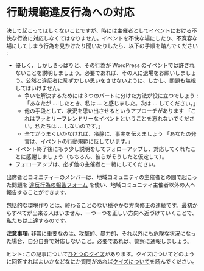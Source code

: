 <!--
# Responding to Code of Conduct Violations
-->
# 行動規範違反行為への対応

<!--
We wish it would never happen, but sometimes as organizers we have to respond to bad behavior at our events. If you see or hear about any behavior that is making the event less welcoming or more intolerant, then please take the following steps:
-->
決して起こってほしくないことですが、時には主催者としてイベントにおける不快な行為に対応しなくてはなりません。イベントを不快な場にしたり、不寛容な場にしてしまう行為を見かけたり聞いたりしたら、以下の手順を踏んでください :

<!--
*   Kindly but firmly explain that the behavior is unacceptable at WordPress events; if necessary, ask the person to leave. Do not shame them publicly, but also do not ignore the issue.
    *   The three part method of conflict resolution could come in handy here: “When you… I feel… Next time, please do this…”
    *   Another handy option is to approach the situation as a reminder “Do not forget this is a family-friendly event. We do not do…. ”
    *   If all else fails, be calm but factual: “Remarks like that are against our code of conduct.”
*   Follow up with the person after the event with a little more explanation, and to thank them for being so willing to adjust (assuming of course that they did).
*   Make sure you follow up with the other organizers.
-->
*   優しく、しかしきっぱりと、その行為が WordPress のイベントでは許されないことを説明しましょう。必要であれば、その人に退場をお願いしましょう。公然と違反者に恥ずかしい思いをさせないように、しかし、問題も無視してはいけません。
    *   争いを解決するためには３つのパートに分けた方法が役に立つでしょう : 「あなたが … したとき、私は … と感じました。次は … してください。」
    *   他の手段として、状況を思い出させるというアプローチがあります 「これはファミリーフレンドリーなイベントということを忘れないでください。私たちは … しないのです。」
    *   全てがうまくいかなければ、冷静に、事実を伝えましょう 「あなたの発言は、イベントの行動規範に反しています。」
*   イベント終了後にもう少し説明をしてフォローアップし、対応してくれたことに感謝しましょう（もちろん、彼らがそうしたと仮定して）。
*   フォローアップは、必ず他の主催者と一緒にしてください。

<!--
Attendees and community members can use the [Incident Reporting form](https://central.wordcamp.org/incident-report/) to report issues that come up with their local community organizers, to someone other than their local community organizers.
-->
出席者とコミニティーのメンバーは、地域コミュニティの主催者との間で起こった問題を [違反行為の報告フォーム](https://central.wordcamp.org/incident-report/) を使い、地域コミュニティ主催者以外の人へ報告することができます。

<!--
Creating an inclusive environment is an ongoing process of gentle course correction. No one ever got everything right the first time they tried, but we all get better with each nudge in the right direction.
-->
包括的な環境作りとは、終わることのない穏やかな方向修正の連続です。最初からすべてが出来る人はいません、一つ一つを正しい方向へ近づけていくことで、私たちは上達するのです。

<!--
**Note:** Very importantly, if the situation turns physically aggressive, violent, or otherwise dangerous, do not try to handle it yourself. Call the police if required.
-->
**注意事項:** 非常に重要なのは、攻撃的、暴力的、それ以外にも危険な状況になった場合、自分自身で対応しないこと。必要であれば、警察に通報しましょう。

<!--
Tip: Here is [a quiz](https://community-self-training.mystagingwebsite.com/quiz/responding-to-code-of-conduct-violations/) on this article. Read [quizzes](https://make.wordpress.org/community/handbook/meetup-organizer/welcome/#quizzes) section of the welcome page if you have any questions about quizzes and how to navigate them.
-->
ヒント: この記事について[ひとつのクイズ](https://community-self-training.mystagingwebsite.com/quiz/responding-to-code-of-conduct-violations/)があります。クイズについてどのように回答すればよいかなどなにか質問があれば[クイズについて](https://make.wordpress.org/community/handbook/meetup-organizer/welcome/#quizzes)を読んでください。
